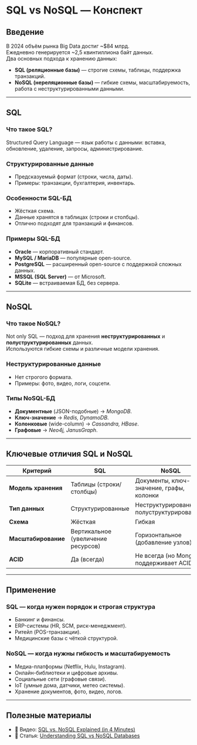 # SQL vs NoSQL — Конспект

## Введение
В 2024 объём рынка Big Data достиг ~$84 млрд.  
Ежедневно генерируется ~2,5 квинтиллиона байт данных.  
Два основных подхода к хранению данных:
- **SQL (реляционные базы)** — строгие схемы, таблицы, поддержка транзакций.
- **NoSQL (нереляционные базы)** — гибкие схемы, масштабируемость, работа с неструктурированными данными.

---

## SQL

### Что такое SQL?
Structured Query Language — язык работы с данными: вставка, обновление, удаление, запросы, администрирование.

### Структурированные данные
- Предсказуемый формат (строки, числа, даты).
- Примеры: транзакции, бухгалтерия, инвентарь.

### Особенности SQL-БД
- Жёсткая схема.
- Данные хранятся в таблицах (строки и столбцы).
- Отлично подходят для транзакций и финансов.

### Примеры SQL-БД
- **Oracle** — корпоративный стандарт.
- **MySQL / MariaDB** — популярные open-source.
- **PostgreSQL** — расширенный open-source с поддержкой сложных данных.
- **MSSQL (SQL Server)** — от Microsoft.
- **SQLite** — встраиваемая БД, без сервера.

---

## NoSQL

### Что такое NoSQL?
Not only SQL — подход для хранения **неструктурированных** и **полуструктурированных** данных.  
Используются гибкие схемы и различные модели хранения.

### Неструктурированные данные
- Нет строгого формата.
- Примеры: фото, видео, логи, соцсети.

### Типы NoSQL-БД
- **Документные** (JSON-подобные) → *MongoDB*.
- **Ключ-значение** → *Redis, DynamoDB*.
- **Колонковые** (wide-column) → *Cassandra, HBase*.
- **Графовые** → *Neo4j, JanusGraph*.

---

## Ключевые отличия SQL и NoSQL

| Критерий            | SQL                                  | NoSQL                                     |
|----------------------|--------------------------------------|-------------------------------------------|
| **Модель хранения** | Таблицы (строки/столбцы)             | Документы, ключ-значение, графы, колонки   |
| **Тип данных**      | Структурированные                    | Неструктурированные / полуструктурированные |
| **Схема**           | Жёсткая                              | Гибкая                                    |
| **Масштабирование** | Вертикальное (увеличение ресурсов)   | Горизонтальное (добавление узлов)         |
| **ACID**            | Да (всегда)                          | Не всегда (но MongoDB поддерживает ACID)  |

---

## Применение

### SQL — когда нужен порядок и строгая структура
- Банкинг и финансы.
- ERP-системы (HR, SCM, риск-менеджмент).
- Ритейл (POS-транзакции).
- Медицинские базы с чёткой структурой.

### NoSQL — когда нужны гибкость и масштабируемость
- Медиа-платформы (Netflix, Hulu, Instagram).
- Онлайн-библиотеки и цифровые архивы.
- Социальные сети (графовые связи).
- IoT (умные дома, датчики, метeo системы).
- Хранение документов, фото, видео, логов.

---

## Полезные материалы
- 🎥 Видео: [SQL vs. NoSQL Explained (in 4 Minutes)](https://www.youtube.com/watch?v=_Ss42Vb1SU4)  
- 📖 Статья: [Understanding SQL vs NoSQL Databases](https://www.mongodb.com/resources/basics/databases/nosql-explained/nosql-vs-sql)
